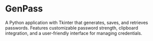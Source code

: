 # GenPass
A Python application with Tkinter that generates, saves, and retrieves passwords. Features customizable password strength, clipboard integration, and a user-friendly interface for managing credentials.
